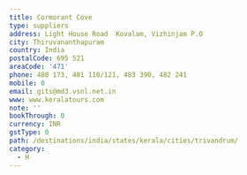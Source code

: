 ```yaml
---
title: Cormorant Cove
type: suppliers
address: Light House Road  Kovalam, Vizhinjam P.O
city: Thiruvananthapuram
country: India
postalCode: 695 521
areaCode: '471'
phone: 480 173, 481 110/121, 483 390, 482 241
mobile: 0
email: gits@md3.vsnl.net.in
www: www.keralatours.com
note: ''
bookThrough: 0
currency: INR
gstType: 0
path: /destinations/india/states/kerala/cities/trivandrum/
category:
  - H
---
```


